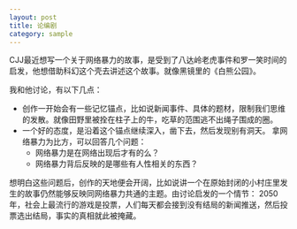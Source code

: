 ```yaml
---
layout: post
title: 论编剧
category: sample
---
```


CJJ最近想写一个关于网络暴力的故事，是受到了八达岭老虎事件和罗一笑时间的启发，他想借助科幻这个壳去讲述这个故事。就像黑镜里的《白熊公园》。

我和他讨论，有以下几点：


- 创作一开始会有一些记忆锚点，比如说新闻事件、具体的题材，限制我们思维的发散。就像田野里被拴在柱子上的牛，吃草的范围逃不出绳子围成的圈。 
- 一个好的态度，是沿着这个锚点继续深入，凿下去，然后发现别有洞天。 拿网络暴力为比方，可以回答几个问题：
  - 网络暴力是在网络出现后才有的么？
  - 网络暴力背后反映的是哪些有人性相关的东西？

想明白这些问题后，创作的天地便会开阔，比如说讲一个在原始封闭的小村庄里发生的故事仍然能够反映同网络暴力共通的主题。由讨论启发的一个情节： 2050年，社会上最流行的游戏是投票，人们每天都会接到没有结局的新闻推送，然后投票选出结局，事实的真相就此被掩藏。
